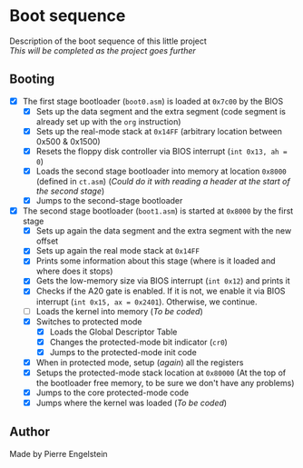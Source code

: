 # Boot sequence #
Description of the boot sequence of this little project
<br>
*This will be completed as the project goes further*
<br>

## Booting
- [x] The first stage bootloader (`boot0.asm`) is loaded at `0x7c00` by the BIOS
  - [x] Sets up the data segment and the extra segment (code segment is already set up with the `org` instruction)
  - [x] Sets up the real-mode stack at `0x14FF` (arbitrary location between 0x500 & 0x1500)
  - [x] Resets the floppy disk controller via BIOS interrupt (`int 0x13, ah = 0`)
  - [x] Loads the second stage bootloader into memory at location `0x8000` (defined in `ct.asm`)  (*Could do it with reading a header at the start of the second stage*)
  - [x] Jumps to the second-stage bootloader

- [x] The second stage bootloader (`boot1.asm`) is started at `0x8000` by the first stage
  - [x] Sets up again the data segment and the extra segment with the new offset
  - [x] Sets up again the real mode stack at `0x14FF`
  - [x] Prints some information about this stage (where is it loaded and where does it stops)
  - [x] Gets the low-memory size via BIOS interrupt (`int 0x12`) and prints it
  - [x] Checks if the A20 gate is enabled. If it is not, we enable it via BIOS interrupt (`int 0x15, ax = 0x2401`). Otherwise, we continue.
  - [ ] Loads the kernel into memory (*To be coded*)
  - [x] Switches to protected mode
    - [x] Loads the Global Descriptor Table
    - [x] Changes the protected-mode bit indicator (`cr0`)
    - [x] Jumps to the protected-mode init code
  - [x] When in protected mode, setup (*again*) all the registers
  - [x] Setups the protected-mode stack location at `0x80000` (At the top of the bootloader free memory, to be sure we don't have any problems)
  - [x] Jumps to the core protected-mode code
  - [x] Jumps where the kernel was loaded (*To be coded*)

## Author
Made by Pierre Engelstein
